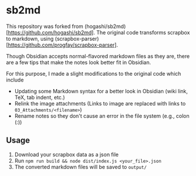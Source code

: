# sb2md

This repository was forked from (hogashi/sb2md)[https://github.com/hogashi/sb2md].
The original code transforms scrapbox to markdown, using (scrapbox-parser)[https://github.com/progfay/scrapbox-parser].

Though Obsidian accepts normal-flavored markdown files as they are,
there are a few tips that make the notes look better fit in Obsidian.

For this purpose, I made a slight modifications to the original code which include
- Updating some Markdown syntax for a better look in Obsidian (wiki link, TeX, tab indent, etc.)
- Relink the image attachments (Links to image are replaced with links to `03_Attachments/<filename>`)
- Rename notes so they don't cause an error in the file system (e.g., colon (:))

## Usage

1. Download your scrapbox data as a json file
1. Run `npm run build && node dist/index.js <your_file>.json`
1. The converted markdown files will be saved to `output/`
